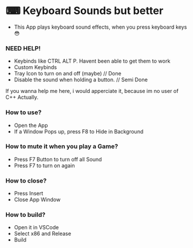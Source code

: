 # ⌨ Keyboard Sounds but better
- This App plays keyboard sound effects, when you press keyboard keys 😳

### NEED HELP!

- Keybinds like CTRL ALT P. Havent been able to get them to work
- Custom Keybinds
- Tray Icon to turn on and off (maybe) // Done 
- Disable the sound when holding a button. // Semi Done

If you wanna help me here, i would apperciate it, because im no user of C++ Actually.

### How to use?

- Open the App
- If a Window Pops up, press F8 to Hide in Background

### How to mute it when you play a Game?

- Press F7 Button to turn off all Sound
- Press F7 to turn on again

### How to close?

- Press Insert
- Close App Window

### How to build?

- Open it in VSCode
- Select x86 and Release
- Build

